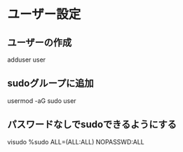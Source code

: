 # ユーザー設定

## ユーザーの作成
adduser user

## sudoグループに追加
usermod -aG sudo user

## パスワードなしでsudoできるようにする
visudo
%sudo ALL=(ALL:ALL) NOPASSWD:ALL

